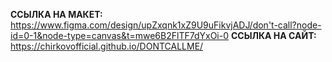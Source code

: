 **ССЫЛКА НА МАКЕТ:**
https://www.figma.com/design/upZxqnk1xZ9U9uFikvjADJ/don't-call?node-id=0-1&node-type=canvas&t=mwe6B2FlTF7dYxOi-0
**ССЫЛКА НА САЙТ:**
https://chirkovofficial.github.io/DONTCALLME/
